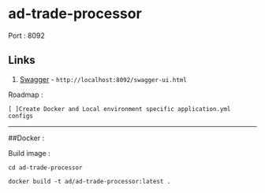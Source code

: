 # ad-trade-processor

Port : 8092

## Links
1. [Swagger](http://localhost:8092/swagger-ui.html) - `http://localhost:8092/swagger-ui.html`

Roadmap :
    
    [ ]Create Docker and Local environment specific application.yml configs

----------------------------
##Docker :

Build image : 

`cd ad-trade-processor`

`docker build -t ad/ad-trade-processor:latest .`